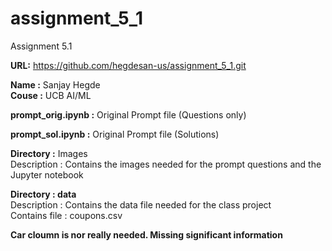 # assignment_5_1
 Assignment 5.1 

 
 **URL:** https://github.com/hegdesan-us/assignment_5_1.git

**Name :** Sanjay Hegde \
**Couse :** UCB AI/ML 

**prompt_orig.ipynb :** Original Prompt file (Questions only)

**prompt_sol.ipynb :** Original Prompt file (Solutions)


**Directory :** Images \
  Description : Contains the images needed for the prompt questions and the Jupyter notebook 

**Directory : data** \
 Description : Contains the data file needed for the class project\
 Contains file : coupons.csv

 **Car cloumn is nor really needed. Missing significant information**
 

 

